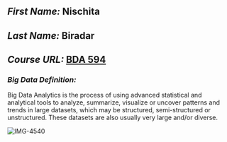 ## *First Name:* Nischita 
## *Last Name:*  Biradar

## *Course URL:* **[BDA 594](https://sdsu.instructure.com/courses/141078)**

### *Big Data Definition:* 
Big Data Analytics is the process of using advanced statistical and analytical tools to analyze, summarize, visualize or uncover patterns and trends in large datasets, which may be structured, semi-structured or unstructured. These datasets are also usually very large and/or diverse.


![IMG-4540](https://github.com/nischitabiradar/BDA594-Nischita/assets/143463343/39106995-51e2-41b5-b4ff-a452b8eb1f95)
